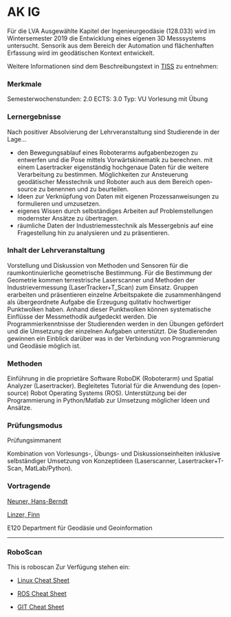 # AK IG

Für die LVA Ausgewählte Kapitel der Ingenieurgeodäsie (128.033) wird im Wintersemester 2019 die Entwicklung eines eigenen 3D Messsystems untersucht. Sensorik aus dem Bereich der Automation und flächenhaften Erfassung wird im geodätischen Kontext entwickelt.

Weitere Informationen sind dem Beschreibungstext in [TISS](https://tiss.tuwien.ac.at/course/courseAnnouncement.xhtml?dswid=8545&dsrid=730&courseNumber=128033&courseSemester=2019W) zu entnehmen:

### Merkmale
Semesterwochenstunden: 2.0
ECTS: 3.0
Typ: VU Vorlesung mit Übung
### Lernergebnisse
Nach positiver Absolvierung der Lehrveranstaltung sind Studierende in der Lage...

* den Bewegungsablauf eines Roboterarms aufgabenbezogen zu entwerfen und die Pose mittels Vorwärtskinematik zu berechnen.
mit einem Lasertracker eigenständig hochgenaue Daten für die weitere Verarbeitung zu bestimmen.
Möglichkeiten zur Ansteuerung geodätischer Messtechnik und Roboter auch aus dem Bereich open-source zu benennen und zu beurteilen.
* Ideen zur Verknüpfung von Daten mit eigenen Prozessanweisungen zu formulieren und umzusetzen.
* eigenes Wissen durch selbständiges Arbeiten auf Problemstellungen modernster Ansätze zu übertragen.
* räumliche Daten der Industriemesstechnik als Messergebnis auf eine Fragestellung hin zu analysieren und zu präsentieren.

### Inhalt der Lehrveranstaltung
Vorstellung und Diskussion von Methoden und Sensoren für die raumkontinuierliche geometrische Bestimmung. Für die Bestimmung der Geometrie kommen terrestrische Laserscanner und Methoden der Industrievermessung (LaserTracker+T_Scan) zum Einsatz. Gruppen erarbeiten und präsentieren einzelne Arbeitspakete die zusammenhängend als übergeordnete Aufgabe die Erzeugung qulitativ hochwertiger Punktwolken haben. Anhand dieser Punktwolken können systematische Einflüsse der Messmethodik aufgedeckt werden. Die Programmierkenntnisse der Studierenden werden in den Übungen gefördert und die Umsetzung der einzelnen Aufgaben unterstützt. Die Studierenden gewinnen ein Einblick darüber was in der Verbindung von Programmierung und Geodäsie möglich ist.

### Methoden
Einführung in die proprietäre Software RoboDK (Roboterarm) und Spatial Analyzer (Lasertracker). Begleitetes Tutorial für die Anwendung des (open-source) Robot Operating Systems (ROS). Unterstützung bei der Programmierung in Python/Matlab zur Umsetzung möglicher Ideen und Ansätze.

### Prüfungsmodus
Prüfungsimmanent

Kombination von Vorlesungs-, Übungs- und Diskussionseinheiten inklusive selbständiger Umsetzung von Konzeptideen (Laserscanner, Lasertracker+T-Scan, MatLab/Python).

### Vortragende
[Neuner, Hans-Berndt](https://tiss.tuwien.ac.at/adressbuch/adressbuch/person/277368)

[Linzer, Finn](https://tiss.tuwien.ac.at/adressbuch/adressbuch/person/323432)

E120 Department für Geodäsie und Geoinformation

---

### RoboScan

This is roboscan
Zur Verfügung stehen ein:

* [Linux Cheat Sheet](https://github.com/FinnLinxxx/akig/blob/master/ROS_Tutorial/LINUX_Cheat_Sheet.pdf)

* [ROS Cheat Sheet](https://github.com/FinnLinxxx/akig/blob/master/ROS_Tutorial/ROS_Cheat_Sheet.pdf)

* [GIT Cheat Sheet](https://github.com/FinnLinxxx/akig/blob/master/ROS_Tutorial/GIT_Cheat_Sheet.png)
